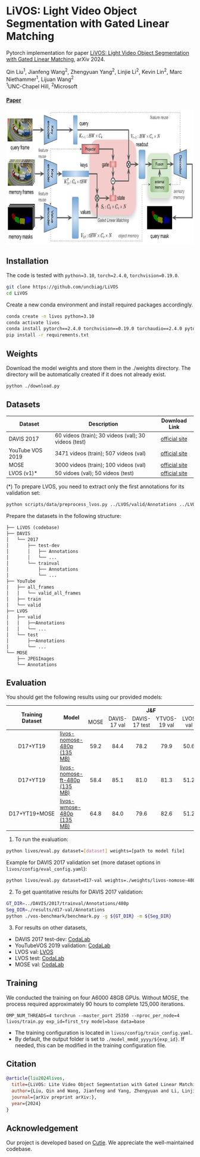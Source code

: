 # LiVOS: Light Video Object Segmentation with Gated Linear Matching
Pytorch implementation for paper [LiVOS: Light Video Object Segmentation with Gated Linear Matching](https://arxiv.org/), arXiv 2024. <br>

Qin Liu<sup>1</sup>, 
Jianfeng Wang<sup>2</sup>, 
Zhengyuan Yang<sup>2</sup>, 
Linjie Li<sup>2</sup>, 
Kevin Lin<sup>2</sup>, 
Marc Niethammer<sup>1</sup>, 
Lijuan Wang<sup>2</sup> <br>
<sup>1</sup>UNC-Chapel Hill, <sup>2</sup>Microsoft
#### [Paper](https://arxiv.org/)

<p align="center">
  <img src="./docs/livos_framework.png" alt="drawing", height="360"/>
</p>


## Installation
The code is tested with ``python=3.10``, ``torch=2.4.0``, ``torchvision=0.19.0``.
```bash
git clone https://github.com/uncbiag/LiVOS
cd LiVOS
```
Create a new conda environment and install required packages accordingly.
```bash
conda create -n livos python=3.10
conda activate livos
conda install pytorch==2.4.0 torchvision==0.19.0 torchaudio==2.4.0 pytorch-cuda=12.1 -c pytorch -c nvidia
pip install -r requirements.txt
```

## Weights
Download the model weights and store them in the ./weights directory. The directory will be automatically created if it does not already exist.
```bash
python ./download.py
```

## Datasets
| Dataset   |                      Description             |           Download Link              |
|-----------|----------------------------------------------|:------------------------------------:|
|DAVIS 2017 |  60 videos (train); 30 videos (val); 30 videos (test) |  [official site][d17]|
|YouTube VOS 2019  |  3471 videos (train); 507 videos (val)     |  [official site][y19]|
|MOSE  |  3000 videos (train); 100 videos (val)     |  [official site][mose]|
|LVOS (v1)*  |  50 vidoes (val); 50 videos (test)     |  [official site][lvos]|


[d17]: https://davischallenge.org/
[y19]: https://youtube-vos.org/
[mose]: https://henghuiding.github.io/MOSE/
[lvos]: https://lingyihongfd.github.io/lvos.github.io/



(*) To prepare LVOS, you need to extract only the first annotations for its validation set:
```bash
python scripts/data/preprocess_lvos.py ../LVOS/valid/Annotations ../LVOS/valid/Annotations_first_only
```

Prepare the datasets in the following structure:
```
├── LiVOS (codebase)
├── DAVIS
│   └── 2017
│       ├── test-dev
│       │   ├── Annotations
│       │   └── ...
│       └── trainval
│           ├── Annotations
│           └── ...
├── YouTube
│   ├── all_frames
│   │   └── valid_all_frames
│   ├── train
│   └── valid
├── LVOS
│   ├── valid
│   │   ├──Annotations
│   │   └── ...
│   └── test
│       ├──Annotations
│       └── ...
└── MOSE
    ├── JPEGImages
    └── Annotations
```

## Evaluation
You should get the following results using our provided models:
<table>
    <thead align="center">
        <tr>
            <th rowspan="2"><span style="font-weight:bold">Training</span><br><span style="font-weight:bold">Dataset</span></th>
            <th rowspan="2">Model</th>
            <th colspan="6">J&F</th>
        </tr>
        <tr>
            <td>MOSE</td>
            <td>DAVIS-17 val</td>
            <td>DAVIS-17 test</td>
            <td>YTVOS-19 val</td>
            <td>LVOS val</td>
            <td>LVOS test</td>
        </tr>
    </thead>
    <tbody align="center">
        <tr>
            <td rowspan="1">D17+YT19</td>
            <td align="left"><a href="https://drive.google.com/uc?export=download&id=1tG_BxCTWp_o9YH0vBqZqLC9KBsEGSsaH">livos-nomose-480p (135 MB)</a></td>
            <td>59.2</td>
            <td>84.4</td>
            <td>78.2</td>
            <td>79.9</td>
            <td>50.6</td>
            <td>44.6</td>
        </tr>
        <tr>
            <td rowspan="1">D17+YT19</td>
            <td align="left"><a href="https://drive.google.com/uc?export=download&id=1ToIDo6PIYF7lQGfO4F7HuHneyatKGWnx">livos-nomose-ft-480p (135 MB)</a></td>
            <td>58.4</td>
            <td>85.1</td>
            <td>81.0</td>
            <td>81.3</td>
            <td>51.2</td>
            <td>50.9</td>
        </tr>
        <tr>
            <td rowspan="1">D17+YT19+MOSE</td>
            <td align="left"><a href="https://drive.google.com/uc?export=download&id=13FVuxcEwNRfY70PA3O9pOyPO7Gx7Zl5N">livos-wmose-480p (135 MB)</a></td>
            <td>64.8</td>
            <td>84.0</td>
            <td>79.6</td>
            <td>82.6</td>
            <td>51.2</td>
            <td>47.0</td>
        </tr>
    </tbody>
</table>

1. To run the evaluation:
```bash
python livos/eval.py dataset=[dataset] weights=[path to model file]
```
Example for DAVIS 2017 validation set (more dataset options in ```livos/config/eval_config.yaml```):
```bash
python livos/eval.py dataset=d17-val weights=./weights/livos-nomose-480p.pth
```

2. To get quantitative results for DAVIS 2017 validation:
```bash
GT_DIR=../DAVIS/2017/trainval/Annotations/480p
Seg_DIR=./results/d17-val/Annotations
python ./vos-benchmark/benchmark.py -g ${GT_DIR} -m ${Seg_DIR}
```

3. For results on other datasets,
- DAVIS 2017 test-dev: [CodaLab](https://codalab.lisn.upsaclay.fr/competitions/6812)
- YouTubeVOS 2019 validation: [CodaLab](https://codalab.lisn.upsaclay.fr/competitions/7683)
- LVOS val: [LVOS](https://github.com/LingyiHongfd/lvos-evaluation)
- LVOS test: [CodaLab](https://codalab.lisn.upsaclay.fr/competitions/8767)
- MOSE val: [CodaLab](https://codalab.lisn.upsaclay.fr/competitions/10703)


## Training
We conducted the training on four A6000 48GB GPUs. Without MOSE, the process required approximately 90 hours to complete 125,000 iterations.

```
OMP_NUM_THREADS=4 torchrun --master_port 25350 --nproc_per_node=4 livos/train.py exp_id=first_try model=base data=base
```
- The training configuration is located in ```livos/config/train_config.yaml```.
- By default, the output folder is set to ```./model_mmdd_yyyy/${exp_id}```. If needed, this can be modified in the training configuration file.

## Citation
```bibtex
@article{liu2024livos,
  title={LiVOS: Lite Video Object Segmentation with Gated Linear Matching},
  author={Liu, Qin and Wang, Jianfeng and Yang, Zhengyuan and Li, Linjie and Lin, Kevin and Niethammer, Marc and Wang, lijuan},
  journal={arXiv preprint arXiv:},
  year={2024}
}
```

## Acknowledgement

Our project is developed based on [Cutie](https://github.com/hkchengrex/Cutie). We appreciate the well-maintained codebase.
